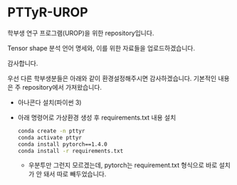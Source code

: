 # PTTyR-UROP


학부생 연구 프로그램(UROP)을 위한 repository입니다.

Tensor shape 분석 언어 명세와, 이를 위한 자료들을 업로드하겠습니다.

감사합니다.



우선 다른 학부생분들은 아래와 같이 환경설정해주시면 감사하겠습니다. 기본적인 내용은 주 repository에서 가져왔습니다.

- 아나콘다 설치(파이썬 3)

- 아래 명령어로 가상환경 생성 후 requirements.txt 내용 설치

  ```bash
  conda create -n pttyr
  conda activate pttyr
  conda install pytorch==1.4.0
  conda install -r requirements.txt
  ```

  - 우분투만 그런지 모르겠는데, pytorch는 requirement.txt 형식으로 바로 설치가 안 돼서 따로 빼두었습니다.



